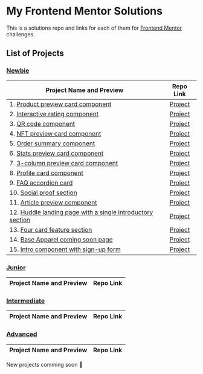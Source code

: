 # My Frontend Mentor Solutions

This is a solutions repo and links for each of them for [Frontend Mentor](https://www.frontendmentor.io/) challenges.

## List of Projects

### [Newbie](#newbie)

| Project Name and Preview | Repo Link |
| ------------------------ |:---------:|
| 1. [Product preview card component](https://anmac.github.io/frontend-mentor-challenge/newbie/product-preview-card-component-main/) |[Project](https://github.com/anmac/frontend-mentor-challenge/tree/master/newbie/product-preview-card-component-main/)|
| 2. [Interactive rating component](https://anmac.github.io/frontend-mentor-challenge/newbie/interactive-rating-component-main/) |[Project](https://github.com/anmac/frontend-mentor-challenge/tree/master/newbie/interactive-rating-component-main/)
| 3. [QR code component](https://anmac.github.io/frontend-mentor-challenge/newbie/qr-code-component-main/) |[Project](https://github.com/anmac/frontend-mentor-challenge/tree/master/newbie/qr-code-component-main/)|
| 4. [NFT preview card component](https://anmac.github.io/frontend-mentor-challenge/newbie/nft-preview-card-component-main/) |[Project](https://github.com/anmac/frontend-mentor-challenge/tree/master/newbie/nft-preview-card-component-main/)
| 5. [Order summary component](https://anmac.github.io/frontend-mentor-challenge/newbie/order-summary-component-main/) |[Project](https://github.com/anmac/frontend-mentor-challenge/tree/master/newbie/order-summary-component-main/)
| 6. [Stats preview card component](https://anmac.github.io/frontend-mentor-challenge/newbie/stats-preview-card-component-main/) |[Project](https://github.com/anmac/frontend-mentor-challenge/tree/master/newbie/stats-preview-card-component-main/)
| 7. [3-column preview card component](https://anmac.github.io/frontend-mentor-challenge/newbie/3-column-preview-card-component-main/) |[Project](https://github.com/anmac/frontend-mentor-challenge/tree/master/newbie/3-column-preview-card-component-main/)
| 8. [Profile card component](https://anmac.github.io/frontend-mentor-challenge/newbie/profile-card-component-main/) | [Project](https://github.com/anmac/frontend-mentor-challenge/tree/master/newbie/profile-card-component-main/)
| 9. [FAQ accordion card](https://anmac.github.io/frontend-mentor-challenge/newbie/faq-accordion-card-main/) | [Project](https://github.com/anmac/frontend-mentor-challenge/tree/master/newbie/faq-accordion-card-main/)
| 10. [Social proof section](https://anmac.github.io/frontend-mentor-challenge/newbie/social-proof-section-main/) | [Project](https://github.com/anmac/frontend-mentor-challenge/tree/master/newbie/social-proof-section-main/)
| 11. [Article preview component](https://anmac.github.io/frontend-mentor-challenge/newbie/article-preview-component-main/) | [Project](https://github.com/anmac/frontend-mentor-challenge/tree/master/newbie/article-preview-component-main/)
| 12. [Huddle landing page with a single introductory section](https://anmac.github.io/frontend-mentor-challenge/newbie/huddle-landing-page-with-single-introductory-section-main/) | [Project](https://github.com/anmac/frontend-mentor-challenge/tree/master/newbie/huddle-landing-page-with-single-introductory-section-main/)
| 13. [Four card feature section](https://anmac.github.io/frontend-mentor-challenge/newbie/four-card-feature-section-main/) | [Project](https://github.com/anmac/frontend-mentor-challenge/tree/master/newbie/four-card-feature-section-main/)
| 14. [Base Apparel coming soon page](https://anmac.github.io/frontend-mentor-challenge/newbie/base-apparel-coming-soon-main/) | [Project](https://github.com/anmac/frontend-mentor-challenge/tree/master/newbie/base-apparel-coming-soon-main/)
| 15. [Intro component with sign-up form](https://anmac.github.io/frontend-mentor-challenge/newbie/intro-component-with-signup-form-main/) | [Project](https://github.com/anmac/frontend-mentor-challenge/tree/master/newbie/intro-component-with-signup-form-main/)

### [Junior](#junior)

| Project Name and Preview | Repo Link |
| ------------------------ |:---------:|

### [Intermediate](#intermediate)

| Project Name and Preview | Repo Link |
| ------------------------ |:---------:|

### [Advanced](#advanced)

| Project Name and Preview | Repo Link |
| ------------------------ |:---------:|

New projects comming soon 🤘

